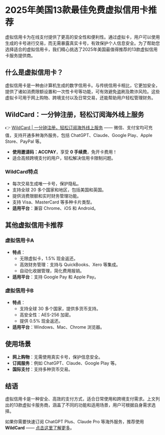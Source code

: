 # 2025年美国13款最佳免费虚拟信用卡推荐

虚拟信用卡为在线支付提供了更高的安全性和便利性。通过虚拟卡，用户可以使用生成的卡号进行交易，而无需暴露真实卡号，有效保护个人信息安全。为了帮助您选择适合的虚拟信用卡，我们精心挑选了2025年美国最值得推荐的13款虚拟信用卡服务提供商。

## 什么是虚拟信用卡？

虚拟信用卡是一种由计算机生成的数字信用卡。与传统信用卡相比，它更加安全，提供了诸如消费限额设置和一次性卡号等功能，可有效避免盗刷及欺诈风险。这些虚拟卡可用于网上购物、跨境支付以及日常交易，还能帮助用户轻松管理财务。

## WildCard：一分钟注册，轻松订阅海外线上服务

👉 [WildCard | 一分钟注册，轻松订阅海外线上服务](https://bbtdd.com/WildCard) —— 微信、支付宝均可充值，支持开通多种海外服务，包括 ChatGPT、Claude、Google Play、Apple Store、PayPal 等。

- **使用邀请码：ACCPAY**，享受 **0 手续费**，免开卡费用！
- 适合高频跨境支付的用户，轻松解决信用卡限制问题。

### WildCard特点

- 每次交易生成唯一卡号，保护隐私。
- 支持全球 20 多个国家和地区，包括美国和英国。
- 提供消费限额和实时财务管理功能。
- 支持 Visa、MasterCard 等多种卡片类型。
- **适用平台**：兼容 Chrome、iOS 和 Android。

## 其他虚拟信用卡推荐

### 虚拟信用卡A

- **特点**：
  - 无限虚拟卡，1.5% 现金返还。
  - 高效财务管理：支持与 QuickBooks、Xero 等集成。
  - 自动化收据管理，简化费用报销。
- **适用平台**：支持 Google Pay 和 Apple Pay。

### 虚拟信用卡B

- **特点**：
  - 支持全球 30 多个国家，提供多货币支持。
  - 高安全性：AES-256 加密。
  - 提供 0.5% 现金返还。
- **适用平台**：Windows、Mac、Chrome 浏览器。

## 使用场景

- **网上购物**：无需使用真实卡号，保护信息安全。
- **订阅服务**：例如 ChatGPT、Claude、Google Play 等。
- **国际支付**：支持多种货币交易。

## 结语

虚拟信用卡是一种安全、高效的支付方式，适合日常使用和跨境支付需求。上文列出的13款虚拟卡服务商，涵盖了不同的功能和适用场景，用户可根据自身需求选择。

如果你需要快速订阅 ChatGPT Plus、Claude Pro 等海外服务，推荐使用 **WildCard** —— [点击这里了解更多](https://bbtdd.com/WildCard)。